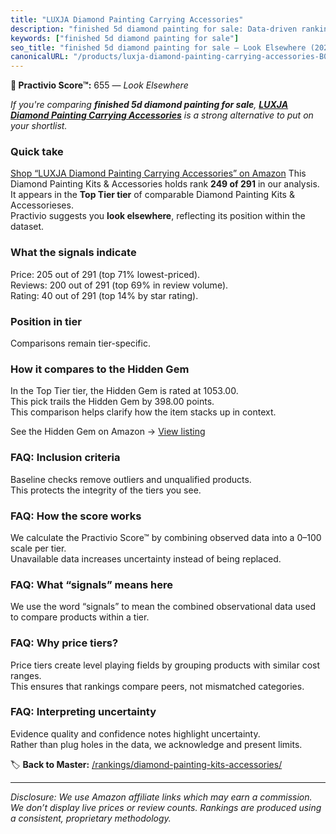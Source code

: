 ```yaml
---
title: "LUXJA Diamond Painting Carrying Accessories"
description: "finished 5d diamond painting for sale: Data-driven ranking using the Practivio Score™. Positioned by quality, value, demand, findability, momentum."
keywords: ["finished 5d diamond painting for sale"]
seo_title: "finished 5d diamond painting for sale — Look Elsewhere (2025)"
canonicalURL: "/products/luxja-diamond-painting-carrying-accessories-B0CKR7QWGG/"
---
```


**🚫 Practivio Score™:** 655 — _Look Elsewhere_


*If you're comparing **finished 5d diamond painting for sale**, **[LUXJA Diamond Painting Carrying Accessories](https://www.amazon.com/dp/B0CKR7QWGG?tag=practivio-20)** is a strong alternative to put on your shortlist.*
### Quick take
[Shop “LUXJA Diamond Painting Carrying Accessories” on Amazon](https://www.amazon.com/dp/B0CKR7QWGG?tag=practivio-20)
This Diamond Painting Kits & Accessories holds rank **249 of 291** in our analysis.  
It appears in the **Top Tier tier** of comparable Diamond Painting Kits & Accessorieses.  
Practivio suggests you **look elsewhere**, reflecting its position within the dataset.

### What the signals indicate
Price: 205 out of 291 (top 71% lowest-priced).  
Reviews: 200 out of 291 (top 69% in review volume).  
Rating: 40 out of 291 (top 14% by star rating).  

### Position in tier
Comparisons remain tier-specific.

### How it compares to the Hidden Gem
In the Top Tier tier, the Hidden Gem is rated at 1053.00.  
This pick trails the Hidden Gem by 398.00 points.  
This comparison helps clarify how the item stacks up in context.  

See the Hidden Gem on Amazon → [View listing](https://www.amazon.com/dp/B088K3FQ7W?tag=practivio-20)

### FAQ: Inclusion criteria
Baseline checks remove outliers and unqualified products.  
This protects the integrity of the tiers you see.

### FAQ: How the score works
We calculate the Practivio Score™ by combining observed data into a 0–100 scale per tier.  
Unavailable data increases uncertainty instead of being replaced.

### FAQ: What “signals” means here
We use the word “signals” to mean the combined observational data used to compare products within a tier.

### FAQ: Why price tiers?
Price tiers create level playing fields by grouping products with similar cost ranges.  
This ensures that rankings compare peers, not mismatched categories.

### FAQ: Interpreting uncertainty
Evidence quality and confidence notes highlight uncertainty.  
Rather than plug holes in the data, we acknowledge and present limits.


🏷️ **Back to Master:** [/rankings/diamond-painting-kits-accessories/](/rankings/diamond-painting-kits-accessories/)

---
_Disclosure: We use Amazon affiliate links which may earn a commission. We don’t display live prices or review counts. Rankings are produced using a consistent, proprietary methodology._
